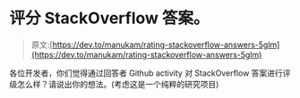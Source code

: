 # 评分 StackOverflow 答案。

> 原文:[https://dev.to/manukam/rating-stackoverflow-answers-5glm](https://dev.to/manukam/rating-stackoverflow-answers-5glm)

各位开发者，你们觉得通过回答者 Github activity 对 StackOverflow 答案进行评级怎么样？请说出你的想法。(考虑这是一个纯粹的研究项目)